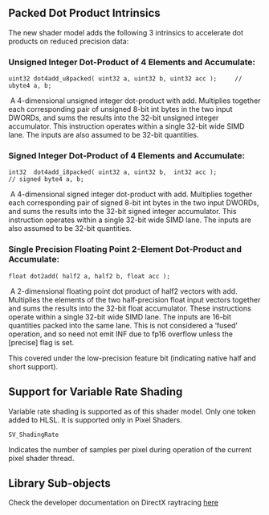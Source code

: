 ## Packed Dot Product Intrinsics
The new shader model adds the following 3 intrinsics to accelerate dot products on reduced precision data:


### Unsigned Integer Dot-Product of 4 Elements and Accumulate:

`uint32 dot4add_u8packed( uint32 a, uint32 b, uint32 acc );		// ubyte4 a, b;`

 A 4-dimensional unsigned integer dot-product with add. Multiplies together each corresponding pair of unsigned 8-bit int bytes in the two input DWORDs, and sums the results into the 32-bit unsigned integer accumulator. This instruction operates within a single 32-bit wide SIMD lane. The inputs are also assumed to be 32-bit quantities. 

### Signed Integer Dot-Product of 4 Elements and Accumulate:

`int32  dot4add_i8packed( uint32 a, uint32 b,  int32 acc );          	// signed byte4 a, b;`

 A 4-dimensional signed integer dot-product with add. Multiplies together each corresponding pair of signed 8-bit int bytes in the two input DWORDs, and sums the results into the 32-bit signed integer accumulator. This instruction operates within a single 32-bit wide SIMD lane. The inputs are also assumed to be 32-bit quantities.

### Single Precision Floating Point 2-Element Dot-Product and Accumulate:

`float dot2add( half2 a, half2 b, float acc );`

 A 2-dimensional floating point dot product of half2 vectors with add. Multiplies the elements of the two half-precision float input vectors together and sums the results into the 32-bit float accumulator. These instructions operate within a single 32-bit wide SIMD lane. The inputs are 16-bit quantities packed into the same lane. This is not considered a ‘fused’ operation, and so need not emit INF due to fp16 overflow unless the [precise] flag is set.

This covered under the low-precision feature bit (indicating native half and short support).

## Support for Variable Rate Shading
Variable rate shading is supported as of this shader model. Only one token added to HLSL. It is supported only in Pixel Shaders.

`SV_ShadingRate`

Indicates the number of samples per pixel during operation of the current pixel shader thread.

## Library Sub-objects

Check the developer documentation on DirectX raytracing [here](https://docs.microsoft.com/en-us/windows/desktop/direct3d12/direct3d-12-raytracing)
